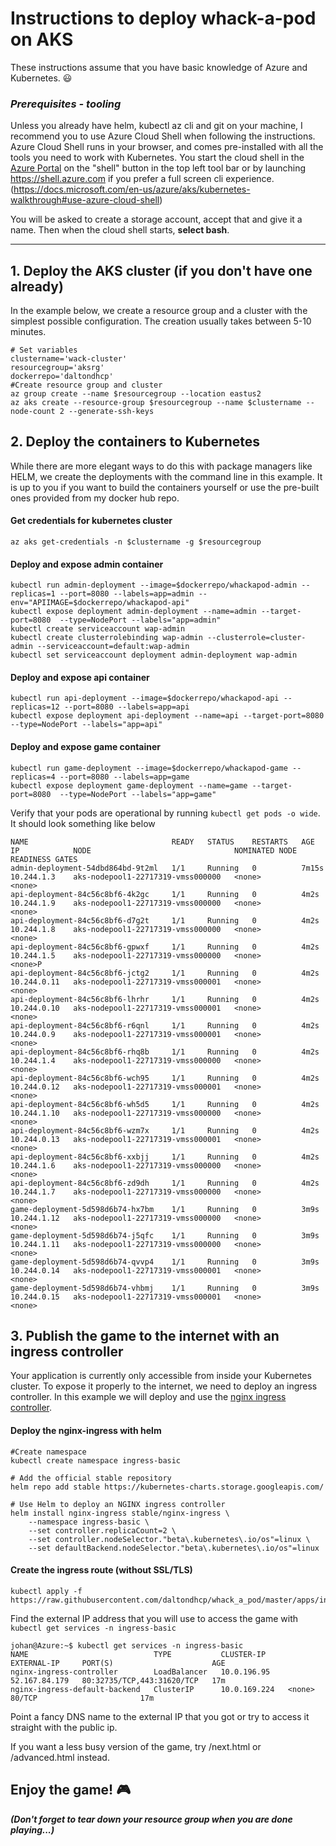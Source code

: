 # Instructions to deploy whack-a-pod on AKS 

These instructions assume that you have basic knowledge of Azure and Kubernetes. :smiley: 

### ***Prerequisites - tooling***

Unless you already have helm, kubectl az cli and git on your machine, I recommend you to use Azure Cloud Shell when following the instructions. Azure Cloud Shell runs in your browser, and comes pre-installed with all the tools you need to work with Kubernetes. You start the cloud shell in the [Azure Portal](https://portal.azure.com) on the "shell" button in the top left tool bar or by launching https://shell.azure.com if you prefer a full screen cli experience. 
(https://docs.microsoft.com/en-us/azure/aks/kubernetes-walkthrough#use-azure-cloud-shell)

You will be asked to create a storage account, accept that and give it a name. Then when the cloud shell starts, **select bash**.
 
---
## 1. Deploy the AKS cluster (if you don't have one already) 
In the example below, we create a resource group and a cluster with the simplest possible configuration. The creation usually takes between 5-10 minutes. 

```
# Set variables
clustername='wack-cluster'
resourcegroup='aksrg'
dockerrepo='daltondhcp'
#Create resource group and cluster
az group create --name $resourcegroup --location eastus2
az aks create --resource-group $resourcegroup --name $clustername --node-count 2 --generate-ssh-keys
```
## 2. Deploy the containers to Kubernetes
While there are more elegant ways to do this with package managers like HELM, we create the deployments with the command line in this example. It is up to you if you want to build the containers yourself or use the pre-built ones provided from my docker hub repo. 


#### Get credentials for kubernetes cluster
```
az aks get-credentials -n $clustername -g $resourcegroup
```
#### Deploy and expose admin container
```
kubectl run admin-deployment --image=$dockerrepo/whackapod-admin --replicas=1 --port=8080 --labels=app=admin --env="APIIMAGE=$dockerrepo/whackapod-api"
kubectl expose deployment admin-deployment --name=admin --target-port=8080  --type=NodePort --labels="app=admin"
kubectl create serviceaccount wap-admin	
kubectl create clusterrolebinding wap-admin --clusterrole=cluster-admin --serviceaccount=default:wap-admin
kubectl set serviceaccount deployment admin-deployment wap-admin
```
#### Deploy and expose api container
```
kubectl run api-deployment --image=$dockerrepo/whackapod-api --replicas=12 --port=8080 --labels=app=api 
kubectl expose deployment api-deployment --name=api --target-port=8080  --type=NodePort --labels="app=api"
```
#### Deploy and expose game container
```
kubectl run game-deployment --image=$dockerrepo/whackapod-game --replicas=4 --port=8080 --labels=app=game 
kubectl expose deployment game-deployment --name=game --target-port=8080  --type=NodePort --labels="app=game"
```

Verify that your pods are operational by running `kubectl get pods -o wide`. It should look something like below
```
NAME                                READY   STATUS    RESTARTS   AGE     IP            NODE                                NOMINATED NODE   READINESS GATES
admin-deployment-54dbd864bd-9t2ml   1/1     Running   0          7m15s   10.244.1.3    aks-nodepool1-22717319-vmss000000   <none>           <none>
api-deployment-84c56c8bf6-4k2gc     1/1     Running   0          4m2s    10.244.1.9    aks-nodepool1-22717319-vmss000000   <none>           <none>
api-deployment-84c56c8bf6-d7g2t     1/1     Running   0          4m2s    10.244.1.8    aks-nodepool1-22717319-vmss000000   <none>           <none>
api-deployment-84c56c8bf6-gpwxf     1/1     Running   0          4m2s    10.244.1.5    aks-nodepool1-22717319-vmss000000   <none>           <none>P
api-deployment-84c56c8bf6-jctg2     1/1     Running   0          4m2s    10.244.0.11   aks-nodepool1-22717319-vmss000001   <none>           <none>
api-deployment-84c56c8bf6-lhrhr     1/1     Running   0          4m2s    10.244.0.10   aks-nodepool1-22717319-vmss000001   <none>           <none>
api-deployment-84c56c8bf6-r6qnl     1/1     Running   0          4m2s    10.244.0.9    aks-nodepool1-22717319-vmss000001   <none>           <none>
api-deployment-84c56c8bf6-rhq8b     1/1     Running   0          4m2s    10.244.1.4    aks-nodepool1-22717319-vmss000000   <none>           <none>
api-deployment-84c56c8bf6-wch95     1/1     Running   0          4m2s    10.244.0.12   aks-nodepool1-22717319-vmss000001   <none>           <none>
api-deployment-84c56c8bf6-wh5d5     1/1     Running   0          4m2s    10.244.1.10   aks-nodepool1-22717319-vmss000000   <none>           <none>
api-deployment-84c56c8bf6-wzm7x     1/1     Running   0          4m2s    10.244.0.13   aks-nodepool1-22717319-vmss000001   <none>           <none>
api-deployment-84c56c8bf6-xxbjj     1/1     Running   0          4m2s    10.244.1.6    aks-nodepool1-22717319-vmss000000   <none>           <none>
api-deployment-84c56c8bf6-zd9dh     1/1     Running   0          4m2s    10.244.1.7    aks-nodepool1-22717319-vmss000000   <none>           <none>
game-deployment-5d598d6b74-hx7bm    1/1     Running   0          3m9s    10.244.1.12   aks-nodepool1-22717319-vmss000000   <none>           <none>
game-deployment-5d598d6b74-j5qfc    1/1     Running   0          3m9s    10.244.1.11   aks-nodepool1-22717319-vmss000000   <none>           <none>
game-deployment-5d598d6b74-qvvp4    1/1     Running   0          3m9s    10.244.0.14   aks-nodepool1-22717319-vmss000001   <none>           <none>
game-deployment-5d598d6b74-vhbmj    1/1     Running   0          3m9s    10.244.0.15   aks-nodepool1-22717319-vmss000001   <none>           <none>
```
## 3. Publish the game to the internet with an ingress controller
Your application is currently only accessible from inside your Kubernetes cluster. To expose it properly to the internet, we need to deploy an ingress controller. In this example we will deploy and use the [nginx ingress controller](https://docs.microsoft.com/en-us/azure/aks/ingress-basic).

#### Deploy the nginx-ingress with helm
```
#Create namespace
kubectl create namespace ingress-basic

# Add the official stable repository
helm repo add stable https://kubernetes-charts.storage.googleapis.com/

# Use Helm to deploy an NGINX ingress controller
helm install nginx-ingress stable/nginx-ingress \
    --namespace ingress-basic \
    --set controller.replicaCount=2 \
    --set controller.nodeSelector."beta\.kubernetes\.io/os"=linux \
    --set defaultBackend.nodeSelector."beta\.kubernetes\.io/os"=linux
```

#### Create the ingress route (without SSL/TLS)
```
kubectl apply -f https://raw.githubusercontent.com/daltondhcp/whack_a_pod/master/apps/ingress/ingress.aks.yaml
```

Find the external IP address that you will use to access the game with `kubectl get services -n ingress-basic`

```
johan@Azure:~$ kubectl get services -n ingress-basic
NAME                            TYPE           CLUSTER-IP     EXTERNAL-IP     PORT(S)                      AGE
nginx-ingress-controller        LoadBalancer   10.0.196.95    52.167.84.179   80:32735/TCP,443:31620/TCP   17m
nginx-ingress-default-backend   ClusterIP      10.0.169.224   <none>          80/TCP                       17m
```

Point a fancy DNS name to the external IP that you got or try to access it straight with the public ip. 

If you want a less busy version of the game, try /next.html or /advanced.html instead.

## Enjoy the game! :video_game: 

***(Don't forget to tear down your resource group when you are done playing...)***
